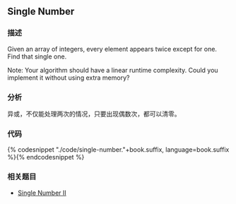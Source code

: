 ## Single Number


### 描述

Given an array of integers, every element appears twice except for one. Find that single one.

Note:
Your algorithm should have a linear runtime complexity. Could you implement it without using extra memory?


### 分析

异或，不仅能处理两次的情况，只要出现偶数次，都可以清零。


### 代码


{% codesnippet "./code/single-number."+book.suffix, language=book.suffix %}{% endcodesnippet %}


### 相关题目

*  [Single Number II](single-number-ii.md)
